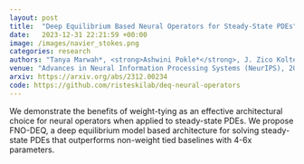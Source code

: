 ```yaml
---
layout: post
title:  "Deep Equilibrium Based Neural Operators for Steady-State PDEs"
date:   2023-12-31 22:21:59 +00:00
image: /images/navier_stokes.png
categories: research
authors: "Tanya Marwah*, <strong>Ashwini Pokle*</strong>, J. Zico Kolter, Zachary Chase Lipton, Jianfeng Lu and Andrej Risteski"
venue: "Advances in Neural Information Processing Systems (NeurIPS), 2023"
arxiv: https://arxiv.org/abs/2312.00234
code: https://github.com/risteskilab/deq-neural-operators
---
```

 We demonstrate the benefits of weight-tying as an effective architectural choice for neural operators when applied to steady-state PDEs. We propose FNO-DEQ, a deep equilibrium model based architecture for solving steady-state PDEs that outperforms non-weight tied baselines with 4-6x parameters. 
